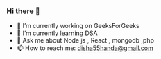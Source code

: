 ### Hi there 👋
- 🔭 I’m currently working on GeeksForGeeks
- 🌱 I’m currently learning DSA 
- 💬 Ask me about Node js , React , mongodb ,php
- 📫 How to reach me: disha55handa@gmail.com

<!--
**disha335/disha335** is a ✨ _special_ ✨ repository because its `README.md` (this file) appears on your GitHub profile.

Here are some ideas to get you started:

